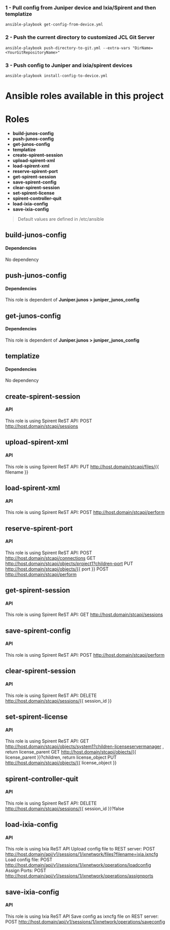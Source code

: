 ### 1 - Pull config from Juniper device and Ixia/Spirent and then templatize
```
ansible-playbook get-config-from-device.yml
```
### 2 - Push the current directory to customized JCL Git Server
```
ansible-playbook push-directory-to-git.yml --extra-vars "DirName=<YourGitRepositoryName>"
```
### 3 - Push config to Juniper and ixia/spirent devices
```  
ansible-playbook install-config-to-device.yml
```

# Ansible roles available in this project
# Roles
- **build-junos-config**
- **push-junos-config**
- **get-junos-config**
- **templatize**
- **create-spirent-session**
- **upload-spirent-xml**
- **load-spirent-xml**
- **reserve-spirent-port**
- **get-spirent-session**
- **save-spirent-config**
- **clear-spirent-session**
- **set-spirent-license**
- **spirent-controller-quit**
- **load-ixia-config**
- **save-ixia-config**

> Default values are defined in /etc/ansible
## build-junos-config

#### Dependencies
No dependency

## push-junos-config

#### Dependencies
This role is dependent of **Juniper.junos > juniper_junos_config**

## get-junos-config

#### Dependencies
This role is dependent of **Juniper.junos > juniper_junos_config**

## templatize

#### Dependencies
No dependency

## create-spirent-session

#### API
This role is using Spirent ReST API: POST http://host.domain/stcapi/sessions

## upload-spirent-xml

#### API
This role is using Spirent ReST API: PUT http://host.domain/stcapi/files/{{ filename }}

## load-spirent-xml

#### API
This role is using Spirent ReST API: POST http://host.domain/stcapi/perform

## reserve-spirent-port

#### API
This role is using Spirent ReST API: POST http://host.domain/stcapi/connections
                                     GET  http://host.domain/stcapi/objects/project1?children-port
									 PUT  http://host.domain/stcapi/objects/{{ port }}
									 POST http://host.domain/stcapi/perform

## get-spirent-session

#### API
This role is using Spirent ReST API: GET http://host.domain/stcapi/sessions

## save-spirent-config

#### API
This role is using Spirent ReST API: POST http://host.domain/stcapi/perform

## clear-spirent-session

#### API
This role is using Spirent ReST API: DELETE http://host.domain/stcapi/sessions/{{ session_id }}

## set-spirent-license

#### API
This role is using Spirent ReST API: GET http://host.domain/stcapi/objects/system1?children-licenseservermanager , return license_parent
                                     GET http://host.domain/stcapi/objects/{{ license_parent }}?children, return license_object
                                     PUT http://host.domain/stcapi/objects/{{ license_object }}


## spirent-controller-quit

#### API
This role is using Spirent ReST API: DELETE http://host.domain/stcapi/sessions/{{ session_id }}?false

## load-ixia-config

#### API
This role is using Ixia ReST API
Upload config file to REST server: POST http://host.domain/api/v1/sessions/1/ixnetwork/files?filename=ixia.ixncfg
Load config file: POST http://host.domain/api/v1/sessions/1/ixnetwork/operations/loadconfig
Assign Ports: POST http://host.domain/api/v1/sessions/1/ixnetwork/operations/assignports

## save-ixia-config

#### API
This role is using Ixia ReST API
Save config as ixncfg file on REST server: POST http://host.domain/api/v1/sessions/1/ixnetwork/operations/saveconfig

